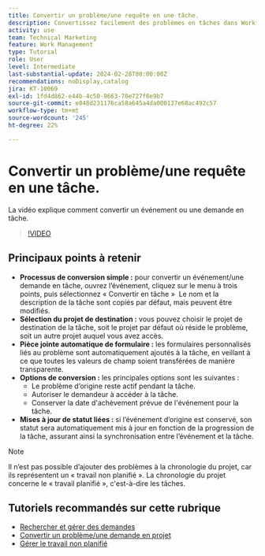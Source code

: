 ```yaml
---
title: Convertir un problème/une requête en une tâche.
description: Convertissez facilement des problèmes en tâches dans Workfront avec des noms modifiables, des pièces jointes de formulaire personnalisé transparentes, une sélection de projet flexible, des options de conversion et des mises à jour de statut synchronisées pour des workflows rationalisés.
activity: use
team: Technical Marketing
feature: Work Management
type: Tutorial
role: User
level: Intermediate
last-substantial-update: 2024-02-28T00:00:00Z
recommendations: noDisplay,catalog
jira: KT-10069
exl-id: 1fd4d862-e44b-4c50-9663-70e727f6e9b7
source-git-commit: e848d231176ca58a645a4da000137e68ac492c57
workflow-type: tm+mt
source-wordcount: '245'
ht-degree: 22%

---
```


# Convertir un problème/une requête en une tâche.

La vidéo explique comment convertir un événement ou une demande en tâche.

>[!VIDEO](https://video.tv.adobe.com/v/3427605/?quality=12&learn=on&enablevpops)

## Principaux points à retenir

* **Processus de conversion simple :** pour convertir un événement/une demande en tâche, ouvrez l’événement, cliquez sur le menu à trois points, puis sélectionnez « Convertir en tâche » &#x200B; Le nom et la description de la tâche sont copiés par défaut, mais peuvent être modifiés. &#x200B;
* **Sélection du projet de destination :** vous pouvez choisir le projet de destination de la tâche, soit le projet par défaut où réside le problème, soit un autre projet auquel vous avez accès. &#x200B;
* **Pièce jointe automatique de formulaire :** les formulaires personnalisés liés au problème sont automatiquement ajoutés à la tâche, en veillant à ce que toutes les valeurs de champ soient transférées de manière transparente. &#x200B;
* **Options de conversion :** les principales options sont les suivantes :
   * Le problème d’origine reste actif pendant la tâche. &#x200B;
   * Autoriser le demandeur à accéder à la tâche. &#x200B;
   * Conserver la date d&#39;achèvement prévue de l&#39;événement pour la tâche. &#x200B;
* **Mises à jour de statut liées :** si l’événement d’origine est conservé, son statut sera automatiquement mis à jour en fonction de la progression de la tâche, assurant ainsi la synchronisation entre l’événement et la tâche. &#x200B;


>[!NOTE]
>
>Il n’est pas possible d’ajouter des problèmes à la chronologie du projet, car ils représentent un « travail non planifié ». La chronologie du projet concerne le « travail planifié », c&#39;est-à-dire les tâches.

## Tutoriels recommandés sur cette rubrique

* [Rechercher et gérer des demandes](/help/manage-work/issues-requests/find-requests.md)
* [Convertir un problème/une demande en projet](/help/manage-work/issues-requests/create-a-project-from-a-request.md)
* [Gérer le travail non planifié](/help/manage-work/issues-requests/handle-unplanned-work.md)

